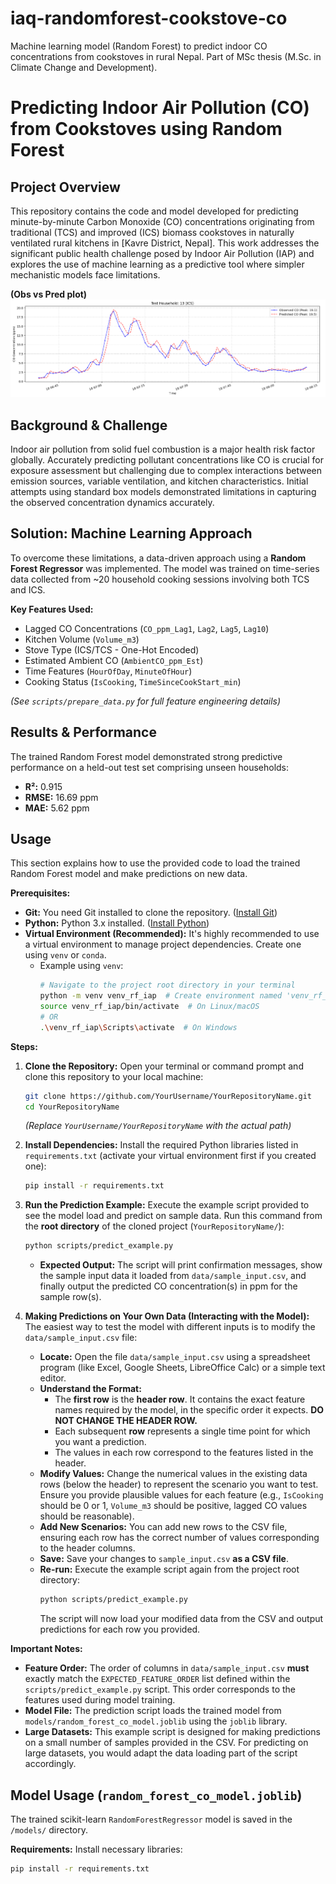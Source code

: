 # iaq-randomforest-cookstove-co
Machine learning model (Random Forest) to predict indoor CO concentrations from cookstoves in rural Nepal. Part of MSc thesis (M.Sc. in Climate Change and Development).

# Predicting Indoor Air Pollution (CO) from Cookstoves using Random Forest

## Project Overview

This repository contains the code and model developed for predicting minute-by-minute Carbon Monoxide (CO) concentrations originating from traditional (TCS) and improved (ICS) biomass cookstoves in naturally ventilated rural kitchens in [Kavre District, Nepal]. This work addresses the significant public health challenge posed by Indoor Air Pollution (IAP) and explores the use of machine learning as a predictive tool where simpler mechanistic models face limitations.

**(Obs vs Pred plot)**
![Observed vs Predicted CO](https://github.com/Binamraaa/iaq-randomforest-cookstove-co/blob/main/images/hh13_ICS.PNG)

## Background & Challenge

Indoor air pollution from solid fuel combustion is a major health risk factor globally. Accurately predicting pollutant concentrations like CO is crucial for exposure assessment but challenging due to complex interactions between emission sources, variable ventilation, and kitchen characteristics. Initial attempts using standard box models demonstrated limitations in capturing the observed concentration dynamics accurately.

## Solution: Machine Learning Approach

To overcome these limitations, a data-driven approach using a **Random Forest Regressor** was implemented. The model was trained on time-series data collected from ~20 household cooking sessions involving both TCS and ICS.

**Key Features Used:**
*   Lagged CO Concentrations (`CO_ppm_Lag1`, `Lag2`, `Lag5`, `Lag10`)
*   Kitchen Volume (`Volume_m3`)
*   Stove Type (ICS/TCS - One-Hot Encoded)
*   Estimated Ambient CO (`AmbientCO_ppm_Est`)
*   Time Features (`HourOfDay`, `MinuteOfHour`)
*   Cooking Status (`IsCooking`, `TimeSinceCookStart_min`)

*(See `scripts/prepare_data.py` for full feature engineering details)*

## Results & Performance

The trained Random Forest model demonstrated strong predictive performance on a held-out test set comprising unseen households:
*   **R²:** 0.915
*   **RMSE:** 16.69 ppm
*   **MAE:** 5.62 ppm

## Usage

This section explains how to use the provided code to load the trained Random Forest model and make predictions on new data.

**Prerequisites:**

*   **Git:** You need Git installed to clone the repository. ([Install Git](https://git-scm.com/downloads))
*   **Python:** Python 3.x installed. ([Install Python](https://www.python.org/downloads/))
*   **Virtual Environment (Recommended):** It's highly recommended to use a virtual environment to manage project dependencies. Create one using `venv` or `conda`.
    *   Example using `venv`:
        ```bash
        # Navigate to the project root directory in your terminal
        python -m venv venv_rf_iap  # Create environment named 'venv_rf_iap'
        source venv_rf_iap/bin/activate  # On Linux/macOS
        # OR
        .\venv_rf_iap\Scripts\activate  # On Windows
        ```

**Steps:**

1.  **Clone the Repository:**
    Open your terminal or command prompt and clone this repository to your local machine:
    ```bash
    git clone https://github.com/YourUsername/YourRepositoryName.git
    cd YourRepositoryName
    ```
    *(Replace `YourUsername/YourRepositoryName` with the actual path)*

2.  **Install Dependencies:**
    Install the required Python libraries listed in `requirements.txt` (activate your virtual environment first if you created one):
    ```bash
    pip install -r requirements.txt
    ```

3.  **Run the Prediction Example:**
    Execute the example script provided to see the model load and predict on sample data. Run this command from the **root directory** of the cloned project (`YourRepositoryName/`):
    ```bash
    python scripts/predict_example.py
    ```
    *   **Expected Output:** The script will print confirmation messages, show the sample input data it loaded from `data/sample_input.csv`, and finally output the predicted CO concentration(s) in ppm for the sample row(s).

4.  **Making Predictions on Your Own Data (Interacting with the Model):**
    The easiest way to test the model with different inputs is to modify the `data/sample_input.csv` file:
    *   **Locate:** Open the file `data/sample_input.csv` using a spreadsheet program (like Excel, Google Sheets, LibreOffice Calc) or a simple text editor.
    *   **Understand the Format:**
        *   The **first row** is the **header row**. It contains the exact feature names required by the model, in the specific order it expects. **DO NOT CHANGE THE HEADER ROW.**
        *   Each subsequent **row** represents a single time point for which you want a prediction.
        *   The values in each row correspond to the features listed in the header.
    *   **Modify Values:** Change the numerical values in the existing data rows (below the header) to represent the scenario you want to test. Ensure you provide plausible values for each feature (e.g., `IsCooking` should be 0 or 1, `Volume_m3` should be positive, lagged CO values should be reasonable).
    *   **Add New Scenarios:** You can add new rows to the CSV file, ensuring each row has the correct number of values corresponding to the header columns.
    *   **Save:** Save your changes to `sample_input.csv` **as a CSV file**.
    *   **Re-run:** Execute the example script again from the project root directory:
        ```bash
        python scripts/predict_example.py
        ```
        The script will now load your modified data from the CSV and output predictions for each row you provided.

**Important Notes:**

*   **Feature Order:** The order of columns in `data/sample_input.csv` **must** exactly match the `EXPECTED_FEATURE_ORDER` list defined within the `scripts/predict_example.py` script. This order corresponds to the features used during model training.
*   **Model File:** The prediction script loads the trained model from `models/random_forest_co_model.joblib` using the `joblib` library.
*   **Large Datasets:** This example script is designed for making predictions on a small number of samples provided in the CSV. For predicting on large datasets, you would adapt the data loading part of the script accordingly.

## Model Usage (`random_forest_co_model.joblib`)

The trained scikit-learn `RandomForestRegressor` model is saved in the `/models/` directory.

**Requirements:**
Install necessary libraries:
```bash
pip install -r requirements.txt
